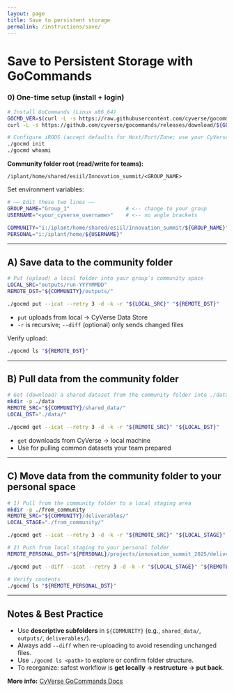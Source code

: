 ```yaml
---
layout: page
title: Save to persistent storage
permalink: /instructions/save/
---
```


# Save to Persistent Storage with GoCommands

### 0) One-time setup (install + login)
```bash
# Install GoCommands (Linux x86_64)
GOCMD_VER=$(curl -L -s https://raw.githubusercontent.com/cyverse/gocommands/main/VERSION.txt); \
curl -L -s https://github.com/cyverse/gocommands/releases/download/${GOCMD_VER}/gocmd-${GOCMD_VER}-linux-amd64.tar.gz | tar zxvf -

# Configure iRODS (accept defaults for Host/Port/Zone; use your CyVerse creds)
./gocmd init
./gocmd whoami
```

**Community folder root (read/write for teams):**
```
/iplant/home/shared/esiil/Innovation_summit/<GROUP_NAME>
```

Set environment variables:
```bash
# —— Edit these two lines ——
GROUP_NAME="Group_1"                  # <-- change to your group
USERNAME="<your_cyverse_username>"    # <-- no angle brackets

COMMUNITY="i:/iplant/home/shared/esiil/Innovation_summit/${GROUP_NAME}"
PERSONAL="i:/iplant/home/${USERNAME}"
```

---

## A) Save data **to the community folder**
```bash
# Put (upload) a local folder into your group’s community space
LOCAL_SRC="outputs/run-YYYYMMDD"
REMOTE_DST="${COMMUNITY}/outputs/"

./gocmd put --icat --retry 3 -d -k -r "${LOCAL_SRC}" "${REMOTE_DST}"
```
- `put` uploads from local → CyVerse Data Store
- `-r` is recursive; `--diff` (optional) only sends changed files

Verify upload:
```bash
./gocmd ls "${REMOTE_DST}"
```

---

## B) **Pull** data **from the community folder**
```bash
# Get (download) a shared dataset from the community folder into ./data/
mkdir -p ./data
REMOTE_SRC="${COMMUNITY}/shared_data/"
LOCAL_DST="./data/"

./gocmd get --icat --retry 3 -d -k -r "${REMOTE_SRC}" "${LOCAL_DST}"
```
- `get` downloads from CyVerse → local machine
- Use for pulling common datasets your team prepared

---

## C) **Move** data from the community folder **to your personal space**
```bash
# 1) Pull from the community folder to a local staging area
mkdir -p ./from_community
REMOTE_SRC="${COMMUNITY}/deliverables/"
LOCAL_STAGE="./from_community/"

./gocmd get --icat --retry 3 -d -k -r "${REMOTE_SRC}" "${LOCAL_STAGE}"

# 2) Push from local staging to your personal folder
REMOTE_PERSONAL_DST="${PERSONAL}/projects/innovation_summit_2025/deliverables/"

./gocmd put --diff --icat --retry 3 -d -k -r "${LOCAL_STAGE}" "${REMOTE_PERSONAL_DST}"

# Verify contents
./gocmd ls "${REMOTE_PERSONAL_DST}"
```

---

## Notes & Best Practice
- Use **descriptive subfolders** in `${COMMUNITY}` (e.g., `shared_data/`, `outputs/`, `deliverables/`).
- Always add `--diff` when re-uploading to avoid resending unchanged files.
- Use `./gocmd ls <path>` to explore or confirm folder structure.
- To reorganize: safest workflow is **get locally → restructure → put back**.

**More info:** [CyVerse GoCommands Docs](https://learning.cyverse.org/ds/gocommands/)

